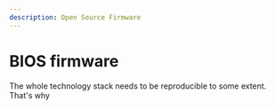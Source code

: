 ```yaml
---
description: Open Source Firmware
---
```


# BIOS firmware

The whole technology stack needs to be reproducible to some extent. That's why

